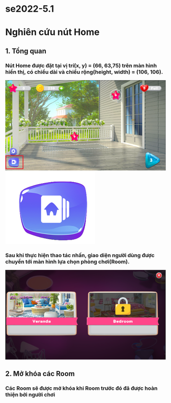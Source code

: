 # se2022-5.1
<h1 style="justify:center">Nghiên cứu nút Home</h1>
<h2 style="justify:center">1. Tổng quan</h2>
<h3>Nút Home được đặt tại vị trí(x, y) = (66, 63,75) trên màn hình hiển thị, có chiều dài và chiều rộng(height, width) = (106, 106).</h3>
<img src="https://github.com/KyoGren/se2022-5.1/blob/AnhQuan/HomeButton/Pic_1_Tongquan.png">
<img src="https://github.com/KyoGren/se2022-5.1/blob/AnhQuan/HomeButton/Pic_2_HomeButton.png">
<h3>Sau khi thực hiện thao tác nhấn, giao diện người dùng được chuyển tới màn hình lựa chọn phòng chơi(Room).</h3>
<img src="https://github.com/KyoGren/se2022-5.1/blob/AnhQuan/HomeButton/Pic_3_ScrollableSelectRoomScreen.png">
<h2 style="justify:center">2. Mở khóa các Room</h2>
<h3>Các Room sẽ được mở khóa khi Room trước đó đã được hoàn thiện bởi người chơi</b></h3>


